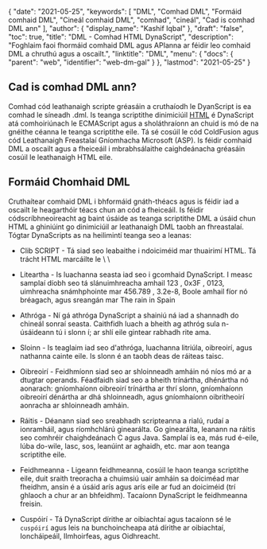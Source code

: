 {
  "date": "2021-05-25",
  "keywords": [
"DML",
"Comhad DML",
"Formáid comhaid DML",
"Cineál comhaid DML",
"comhad",
"cineál",
"Cad is comhad DML ann"
],
  "author": {
    "display_name": "Kashif Iqbal"
},
  "draft": "false",
  "toc": true,
  "title": "DML - Comhad HTML DynaScript",
  "description": "Foghlaim faoi fhormáid comhaid DML agus APIanna ar féidir leo comhaid DML a chruthú agus a oscailt.",
  "linktitle": "DML",
  "menu": {
    "docs": {
      "parent": "web",
      "identifier": "web-dm-gal"
}
},
  "lastmod": "2021-05-25"
}

## Cad is comhad DML ann?

Comhad cód leathanaigh scripte gréasáin a cruthaíodh le DyanScript is ea comhad le síneadh .dml. Is teanga scriptithe dinimiciúil [HTML](/web/html/) é DynaScript atá comhoiriúnach le ECMAScript agus a sholáthraíonn an chuid is mó de na gnéithe céanna le teanga scriptithe eile. Tá sé cosúil le cód ColdFusion agus cód Leathanaigh Freastalaí Gníomhacha Microsoft (ASP). Is féidir comhaid DML a oscailt agus a fheiceáil i mbrabhsálaithe caighdeánacha gréasáin cosúil le leathanaigh HTML eile.

## Formáid Chomhaid DML

Cruthaítear comhaid DML i bhformáid gnáth-théacs agus is féidir iad a oscailt le heagarthóir téacs chun an cód a fheiceáil. Is féidir códscríbhneoireacht ag baint úsáide as teanga scriptithe DML a úsáid chun HTML a ghiniúint go dinimiciúil ar leathanaigh DML taobh an fhreastalaí. Tógtar DynaScripts as na heilimintí teanga seo a leanas:


 * Clib SCRIPT - Tá siad seo leabaithe i ndoiciméid mar thuairimí HTML. Tá trácht HTML marcáilte le \ \
 * Liteartha - Is luachanna seasta iad seo i gcomhaid DynaScript. I measc samplaí díobh seo tá slánuimhreacha amhail 123 , 0x3F , 0123, uimhreacha snámhphointe mar 456.789 , 3.2e-8, Boole amhail fíor nó bréagach, agus sreangán mar The rain in Spain
 * Athróga - Ní gá athróga DynaScript a shainiú ná iad a shannadh do chineál sonraí seasta. Caithfidh luach a bheith ag athróg sula n-úsáideann tú i slonn í; ar shlí eile gintear rabhadh rite ama.
 * Sloinn - Is teaglaim iad seo d'athróga, luachanna litriúla, oibreoirí, agus nathanna cainte eile. Is slonn é an taobh deas de ráiteas taisc.
 * Oibreoirí - Feidhmíonn siad seo ar shloinneadh amháin nó níos mó ar a dtugtar operands. Féadfaidh siad seo a bheith trínártha, dhénártha nó aonarach: gníomhaíonn oibreoirí trínártha ar thrí slonn, gníomhaíonn oibreoirí dénártha ar dhá shloinneadh, agus gníomhaíonn oibritheoirí aonracha ar shloinneadh amháin.
 * Ráitis - Déanann siad seo sreabhadh scripteanna a rialú, rudaí a ionramháil, agus ríomhchlárú ginearálta. Go ginearálta, leanann na ráitis seo comhréir chaighdeánach C agus Java. Samplaí is ea, más rud é-eile, lúba do-wile, lasc, sos, leanúint ar aghaidh, etc. mar aon teanga scriptithe eile.
* Feidhmeanna - Ligeann feidhmeanna, cosúil le haon teanga scriptithe eile, duit sraith treoracha a chuimsiú uair amháin sa doiciméad mar fheidhm, ansin é a úsáid arís agus arís eile ar fud an doiciméid (trí ghlaoch a chur ar an bhfeidhm). Tacaíonn DynaScript le feidhmeanna freisin.

* Cuspóirí - Tá DynaScript dírithe ar oibiachtaí agus tacaíonn sé le `cuspóirí` agus leis na bunchoincheapa atá dírithe ar oibiachtaí, Ioncháipeáil, Ilmhoirfeas, agus Oidhreacht.



